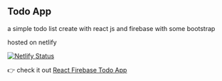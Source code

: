 ## Todo App

a simple todo list create with react js and firebase with some bootstrap

hosted on netlify

[![Netlify Status](https://api.netlify.com/api/v1/badges/3149bb09-8a91-4b9f-8aa5-660bfb6dba9e/deploy-status)](https://app.netlify.com/sites/nifty-williams-c74362/deploys)

👉 check it out [React Firebase Todo App](https://todo-list-react-firebase-1.netlify.app/)
